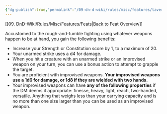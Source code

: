 ```yaml
---
{"dg-publish":true,"permalink":"/09-dn-d-wiki/rules/misc/features/tavern-brawler/","tags":["feat"]}
---
```


[[09. DnD-Wiki/Rules/Misc/Features/Feats\|Back to Feat Overview]]

Accustomed to the rough-and-tumble fighting using whatever weapons happen to be at hand, you gain the following benefits:

- Increase your Strength or Constitution score by 1, to a maximum of 20.
- Your unarmed strike uses a d4 for damage.
- When you hit a creature with an unarmed strike or an improvised weapon on your turn, you can use a bonus action to attempt to grapple the target.
- You are proficient with improvised weapons. **Your improvised weapons use a 1d6 for damage, or 1d8 if they are wielded with two hands.**
- Your improvised weapons can have **any of the following properties** if the DM deems it appropriate: finesse, heavy, light, reach, two-handed, versatile. Anything that weighs less than your carrying capacity and is no more than one size larger than you can be used as an improvised weapon.
